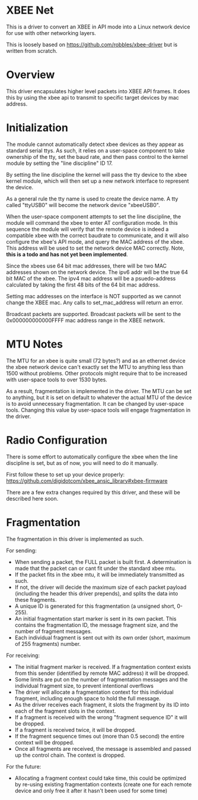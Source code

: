 XBEE Net
========

This is a driver to convert an XBEE in API mode into a Linux network device for use with other networking layers.

This is loosely based on https://github.com/robbles/xbee-driver but is written from scratch.

Overview
========

This driver encapsulates higher level packets into XBEE API frames. It does this by using the xbee api to transmit to specific target devices by mac address.

Initialization
==============

The module cannot automatically detect xbee devices as they appear as standard serial ttys. As such, it relies on a user-space component to take ownership of the tty, set the baud rate, and then pass control to the kernel module by setting the "line discipline" ID 17.

By setting the line discipline the kernel will pass the tty device to the xbee kernel module, which will then set up a new network interface to represent the device.

As a general rule the tty name is used to create the device name. A tty called "ttyUSB0" will become the network device "xbeeUSB0".

When the user-space component attempts to set the line discipline, the module will command the xbee to enter AT configuration mode. In this sequence the module will verify that the remote device is indeed a compatible xbee with the correct baudrate to communicate, and it will also configure the xbee's API mode, and query the MAC address of the xbee. This address will be used to set the network device MAC correctly. Note, **this is a todo and has not yet been implemented**.

Since the xbees use 64 bit mac addresses, there will be two MAC addresses shown on the network device. The ipv6 addr will be the true 64 bit MAC of the xbee. The ipv4 mac address will be a psuedo-address calculated by taking the first 48 bits of the 64 bit mac address.

Setting mac addresses on the interface is NOT supported as we cannot change the XBEE mac. Any calls to set_mac_address will return an error.

Broadcast packets are supported. Broadcast packets will be sent to the 0x000000000000FFFF mac address range in the XBEE network.

MTU Notes
=========

The MTU for an xbee is quite small (72 bytes?) and as an ethernet device the xbee network device can't exactly set the MTU to anything less than 1500 without problems. Other protocols might require that to be increased with user-space tools to over 1530 bytes.

As a result, fragmentation is implemented in the driver. The MTU can be set to anything, but it is set on default to whatever the actual MTU of the device is to avoid unnecessary fragmentation. It can be changed by user-space tools. Changing this value by user-space tools will engage fragmentation in the driver.

Radio Configuration
===================

There is some effort to automatically configure the xbee when the line discipline is set, but as of now, you will need to do it manually.

First follow these to set up your device properly: https://github.com/digidotcom/xbee_ansic_library#xbee-firmware

There are a few extra changes required by this driver, and these will be described here soon.

Fragmentation
=============

The fragmentation in this driver is implemented as such.

For sending:

 - When sending a packet, the FULL packet is built first. A determination is made that the packet can or cant fit under the standard xbee mtu.
 - If the packet fits in the xbee mtu, it will be immediately transmitted as such.
 - If not, the driver will decide the maximum size of each packet payload (including the header this driver prepends), and splits the data into these fragments.
 - A unique ID is generated for this fragmentation (a unsigned short, 0-255).
 - An initial fragmentation start marker is sent in its own packet. This contains the fragmentation ID, the message fragment size, and the number of fragment messages.
 - Each individual fragment is sent out with its own order (short, maximum of 255 fragments) number.

For receiving:

 - The initial fragment marker is received. If a fragmentation context exists from this sender (identified by remote MAC address) it will be dropped.
 - Some limits are put on the number of fragmentation messages and the individual fragment size, to prevent intentional overflows
 - The driver will allocate a fragmentation context for this individual fragment, including enough space to hold the full message.
 - As the driver receives each fragment, it slots the fragment by its ID into each of the fragment slots in the context.
 - If a fragment is received with the wrong "fragment sequence ID" it will be dropped.
 - If a fragment is received twice, it will be dropped.
 - If the fragment sequence times out (more than 0.5 second) the entire context will be dropped.
 - Once all fragments are received, the message is assembled and passed up the control chain. The context is dropped.

For the future:

 - Allocating a fragment context could take time, this could be optimized by re-using existing fragmentation contexts (create one for each remote device and only free it after it hasn't been used for some time)

